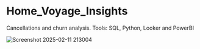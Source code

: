 # Home_Voyage_Insights
 Cancellations and churn analysis. Tools: SQL, Python, Looker and PowerBI

 ![Screenshot 2025-02-11 213004](https://github.com/user-attachments/assets/e18cd830-9fdd-4949-a0fd-454863eca026)
